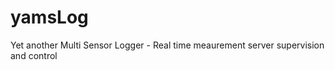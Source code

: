 yamsLog
=======

Yet another Multi Sensor Logger - Real time meaurement server supervision and control 
